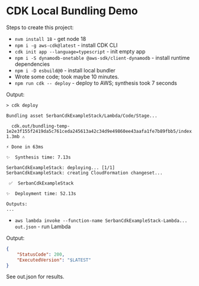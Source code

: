 # CDK Local Bundling Demo

Steps to create this project:
 - `nvm install 18` - get node 18
 - `npm i -g aws-cdk@latest` - install CDK CLI
 - `cdk init app --language=typescript` - init empty app
 - `npm i -S dynamodb-onetable @aws-sdk/client-dynamodb` - install runtime dependencies
 - `npm i -D esbuild@0` - install local bundler
 - Wrote some code; took maybe 10 minutes.
 - `npm run cdk -- deploy` - deploy to AWS; synthesis took 7 seconds

Output:
```
> cdk deploy

Bundling asset SerbanCdkExampleStack/Lambda/Code/Stage...

  cdk.out/bundling-temp-1e2e3f155f2419da5c761ceda245613a42c34d9e49860ee43aafa1fe7b89fbb5/index.js  1.3mb ⚠️

⚡ Done in 63ms

✨  Synthesis time: 7.13s

SerbanCdkExampleStack: deploying... [1/1]
SerbanCdkExampleStack: creating CloudFormation changeset...

 ✅  SerbanCdkExampleStack

✨  Deployment time: 52.13s

Outputs:
...
```

 - `aws lambda invoke --function-name SerbanCdkExampleStack-Lambda... out.json` - run Lambda


Output:
```json
{
    "StatusCode": 200,
    "ExecutedVersion": "$LATEST"
}
```

See out.json for results.